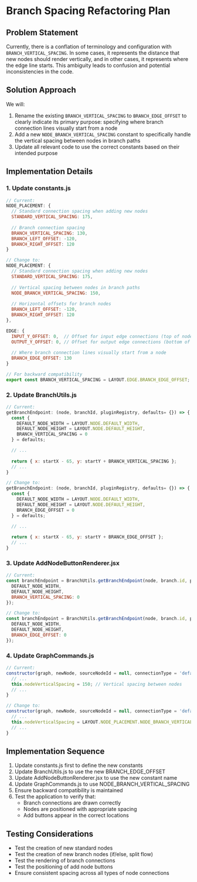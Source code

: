 # Branch Spacing Refactoring Plan

## Problem Statement

Currently, there is a conflation of terminology and configuration with `BRANCH_VERTICAL_SPACING`. In some cases, it represents the distance that new nodes should render vertically, and in other cases, it represents where the edge line starts. This ambiguity leads to confusion and potential inconsistencies in the code.

## Solution Approach

We will:
1. Rename the existing `BRANCH_VERTICAL_SPACING` to `BRANCH_EDGE_OFFSET` to clearly indicate its primary purpose: specifying where branch connection lines visually start from a node
2. Add a new `NODE_BRANCH_VERTICAL_SPACING` constant to specifically handle the vertical spacing between nodes in branch paths
3. Update all relevant code to use the correct constants based on their intended purpose

## Implementation Details

### 1. Update constants.js

```javascript
// Current:
NODE_PLACEMENT: {
  // Standard connection spacing when adding new nodes
  STANDARD_VERTICAL_SPACING: 175,
  
  // Branch connection spacing
  BRANCH_VERTICAL_SPACING: 130,
  BRANCH_LEFT_OFFSET: -120,
  BRANCH_RIGHT_OFFSET: 120
}

// Change to:
NODE_PLACEMENT: {
  // Standard connection spacing when adding new nodes
  STANDARD_VERTICAL_SPACING: 175,
  
  // Vertical spacing between nodes in branch paths
  NODE_BRANCH_VERTICAL_SPACING: 150,
  
  // Horizontal offsets for branch nodes
  BRANCH_LEFT_OFFSET: -120,
  BRANCH_RIGHT_OFFSET: 120
},

EDGE: {
  INPUT_Y_OFFSET: 0,  // Offset for input edge connections (top of node)
  OUTPUT_Y_OFFSET: 0, // Offset for output edge connections (bottom of node)
  
  // Where branch connection lines visually start from a node
  BRANCH_EDGE_OFFSET: 130
}

// For backward compatibility
export const BRANCH_VERTICAL_SPACING = LAYOUT.EDGE.BRANCH_EDGE_OFFSET;
```

### 2. Update BranchUtils.js

```javascript
// Current:
getBranchEndpoint: (node, branchId, pluginRegistry, defaults= {}) => {
  const { 
    DEFAULT_NODE_WIDTH = LAYOUT.NODE.DEFAULT_WIDTH, 
    DEFAULT_NODE_HEIGHT = LAYOUT.NODE.DEFAULT_HEIGHT,
    BRANCH_VERTICAL_SPACING = 0
  } = defaults;

  // ...
  
  return { x: startX - 65, y: startY + BRANCH_VERTICAL_SPACING };
  // ...
}

// Change to:
getBranchEndpoint: (node, branchId, pluginRegistry, defaults= {}) => {
  const { 
    DEFAULT_NODE_WIDTH = LAYOUT.NODE.DEFAULT_WIDTH, 
    DEFAULT_NODE_HEIGHT = LAYOUT.NODE.DEFAULT_HEIGHT,
    BRANCH_EDGE_OFFSET = 0
  } = defaults;

  // ...
  
  return { x: startX - 65, y: startY + BRANCH_EDGE_OFFSET };
  // ...
}
```

### 3. Update AddNodeButtonRenderer.jsx

```javascript
// Current:
const branchEndpoint = BranchUtils.getBranchEndpoint(node, branch.id, pluginRegistry, {
  DEFAULT_NODE_WIDTH,
  DEFAULT_NODE_HEIGHT,
  BRANCH_VERTICAL_SPACING: 0
});

// Change to:
const branchEndpoint = BranchUtils.getBranchEndpoint(node, branch.id, pluginRegistry, {
  DEFAULT_NODE_WIDTH,
  DEFAULT_NODE_HEIGHT,
  BRANCH_EDGE_OFFSET: 0
});
```

### 4. Update GraphCommands.js

```javascript
// Current:
constructor(graph, newNode, sourceNodeId = null, connectionType = 'default', branchId = null) {
  // ...
  this.nodeVerticalSpacing = 150; // Vertical spacing between nodes
  // ...
}

// Change to:
constructor(graph, newNode, sourceNodeId = null, connectionType = 'default', branchId = null) {
  // ...
  this.nodeVerticalSpacing = LAYOUT.NODE_PLACEMENT.NODE_BRANCH_VERTICAL_SPACING; // Use constant
  // ...
}
```

## Implementation Sequence

1. Update constants.js first to define the new constants
2. Update BranchUtils.js to use the new BRANCH_EDGE_OFFSET
3. Update AddNodeButtonRenderer.jsx to use the new constant name
4. Update GraphCommands.js to use NODE_BRANCH_VERTICAL_SPACING
5. Ensure backward compatibility is maintained
6. Test the application to verify that:
   - Branch connections are drawn correctly
   - Nodes are positioned with appropriate spacing
   - Add buttons appear in the correct locations

## Testing Considerations

- Test the creation of new standard nodes
- Test the creation of new branch nodes (if/else, split flow)
- Test the rendering of branch connections
- Test the positioning of add node buttons
- Ensure consistent spacing across all types of node connections
